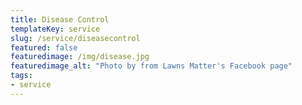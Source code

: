 ```yaml
---
title: Disease Control
templateKey: service
slug: /service/diseasecontrol
featured: false
featuredimage: /img/disease.jpg
featuredimage_alt: "Photo by from Lawns Matter's Facebook page"
tags:
- service
---
```


